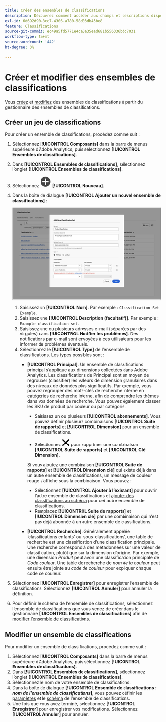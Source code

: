 ```yaml
---
title: Créer des ensembles de classifications
description: Découvrez comment accéder aux champs et descriptions disponibles lors de la création d’un ensemble de classifications.
exl-id: 6d692d90-8cc7-4306-a780-58d03db45be8
feature: Classifications
source-git-commit: ec49a5fd5771e4ca0a35ead681b556336bbc7031
workflow-type: tm+mt
source-wordcount: '442'
ht-degree: 3%

---
```


# Créer et modifier des ensembles de classifications

Vous [créez](#create-a-classification-set) et [modifiez](#edit-a-classification-set) des ensembles de classifications à partir du gestionnaire des ensembles de classifications.

## Créer un jeu de classifications

Pour créer un ensemble de classifications, procédez comme suit :

1. Sélectionnez **[!UICONTROL Composants]** dans la barre de menus supérieure d’Adobe Analytics, puis sélectionnez **[!UICONTROL Ensembles de classifications]**.
1. Dans **[!UICONTROL Ensembles de classifications]**, sélectionnez l’onglet **[!UICONTROL Ensembles de classifications]**.
1. Sélectionnez ![AjouterCercle](/help/assets/icons/AddCircle.svg) **[!UICONTROL Nouveau]**.
1. Dans la boîte de dialogue **[!UICONTROL Ajouter un nouvel ensemble de classifications]** :

   ![Ensembles De Classifications - Ajoutez Un Nouvel Ensemble De Classifications](assets/classifications-sets-new.png)

   1. Saisissez un **[!UICONTROL Nom]**. Par exemple : `Classification Set Example`.
   1. Saisissez une **[!UICONTROL Description (facultatif)]**. Par exemple : `Example classification set`.
   1. Saisissez une ou plusieurs adresses e-mail (séparées par des virgules) dans **[!UICONTROL Notifier les problèmes]**. Des notifications par e-mail sont envoyées à ces utilisateurs pour les informer de problèmes éventuels.
   1. Sélectionnez le **[!UICONTROL Type]** de l’ensemble de classifications. Les types possibles sont :
      * **[!UICONTROL Principal]**. Un ensemble de classifications principal s’applique aux dimensions collectées dans Adobe Analytics. Les classifications de Principal sont un moyen de regrouper (classifier) les valeurs de dimension granulaires dans des niveaux de données plus significatifs. Par exemple, vous pouvez regrouper des mots-clés de recherche interne en catégories de recherche interne, afin de comprendre les thèmes dans vos données de recherche. Vous pouvez également classer les SKU de produit par couleur ou par catégorie.
         * Saisissez un ou plusieurs **[!UICONTROL abonnements]**.  Vous pouvez définir plusieurs combinaisons **[!UICONTROL Suite de rapports]** et **[!UICONTROL Dimension]** pour un ensemble de classifications.

         * Sélectionnez ![CrossSize400](/help/assets/icons/CrossSize400.svg) pour supprimer une combinaison **[!UICONTROL Suite de rapports]** et **[!UICONTROL Clé Dimension]**.

        Si vous ajoutez une combinaison **[!UICONTROL Suite de rapports]** et **[!UICONTROL Dimension clé]** qui existe déjà dans un autre ensemble de classifications, un message de couleur rouge s’affiche sous la combinaison.
Vous pouvez :
         * Sélectionnez **[!UICONTROL Ajouter à l’existant]** pour ouvrir l’autre ensemble de classifications et [ajouter des classifications au schéma](schema.md) pour cet autre ensemble de classifications.
         * Remplacez **[!UICONTROL Suite de rapports]** et **[!UICONTROL Dimension clé]** par une combinaison qui n’est pas déjà abonnée à un autre ensemble de classifications.
      * **[!UICONTROL Recherche]**. Généralement appelée ‘classifications enfants’ ou ‘sous-classifications’, une table de recherche est une classification d’une classification principale. Une recherche correspond à des métadonnées sur une valeur de classification, plutôt que sur la dimension d’origine. Par exemple, une dimension *Produit* peut avoir une classification principale de *Code couleur*. Une table de recherche de *nom de la couleur* peut ensuite être jointe au *code de couleur* pour expliquer chaque code de couleur.
1. Sélectionnez **[!UICONTROL Enregistrer]** pour enregistrer l’ensemble de classifications. Sélectionnez **[!UICONTROL Annuler]** pour annuler la définition.
1. Pour définir le schéma de l’ensemble de classifications, sélectionnez l’ensemble de classifications que vous venez de créer dans le gestionnaire **[!UICONTROL Ensembles de classifications]** afin de [ modifier l’ensemble de classifications](#edit-a-classification-set).


## Modifier un ensemble de classifications

Pour modifier un ensemble de classifications, procédez comme suit :

1. Sélectionnez **[!UICONTROL Composants]** dans la barre de menus supérieure d’Adobe Analytics, puis sélectionnez **[!UICONTROL Ensembles de classifications]**.
1. Dans **[!UICONTROL Ensembles de classifications]**, sélectionnez l’onglet **[!UICONTROL Ensembles de classifications]**.
1. Sélectionnez le nom de votre ensemble de classifications.
1. Dans la boîte de dialogue **[!UICONTROL Ensemble de classifications : _nom de l’ensemble de classifications_]**, vous pouvez définir les [paramètres](settings.md) et le [schéma](schema.md) de l’ensemble de classifications.
1. Une fois que vous avez terminé, sélectionnez **[!UICONTROL Enregistrer]** pour enregistrer vos modifications. Sélectionnez **[!UICONTROL Annuler]** pour annuler.


<!--


### Schema

In the Schema tab 





You can use the Classification set manager to create a classification set.

**[!UICONTROL Components]** > **[!UICONTROL Classification sets]** > **[!UICONTROL Sets]** > **[!UICONTROL Add]**

When creating a classification set, the following fields are available.

* **[!UICONTROL Name]**: A text field used to identify the classification set. This field cannot be edited upon creation, but can be renamed later.
* **[!UICONTROL Column Name]**: The name of the first classification dimension that you want to create. This field is the dimension name used in Analysis Workspace, and the column name when exporting classification data. You can add more column names after the classification set is created.
* **[!UICONTROL Type]**: Radio buttons that indicate the type of classification.
  * **[!UICONTROL Primary]**: Apply to dimensions collected in Analytics. They are a way to group (classify) granular dimension values into more meaningful levels of data. For example, you might want to group internal search keywords into internal search categories, to better understand themes in your search data.
  * **[!UICONTROL Lookup]**: Commonly referred to as child or subclassifications, a lookup table is a classification of a primary classification. It is metadata about a classification value, rather than the original dimension. For example, the Product variable might have a primary classification of 'Color code'. A lookup table of 'Color name' could then be attached to 'Color code' to further explain what each code means.
* **[!UICONTROL Subscriptions]** The report suites and dimensions that this classification set applies to. You can add multiple report suite and dimension combinations to a classification set.

![Create a Classification set](../../assets/classification-set-create.png)

If a classification set exists for a given report suite + variable, the classification is added to the schema instead. A given report suite + variable combination cannot belong to multiple classification sets.

-->